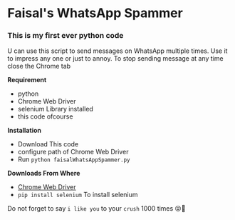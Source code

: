 # Faisal's WhatsApp Spammer
### This is my first ever python code

U can use this script to send messages on WhatsApp multiple times.
Use it to impress any one or just to annoy.
To stop sending message at any time close the Chrome tab

**Requirement**
  * python
  * Chrome Web Driver
  * selenium Library installed
  * this code ofcourse

**Installation**
  * Download This code
  * configure path of Chrome Web Driver
  * Run `python faisalWhatsAppSpammer.py`

**Downloads From Where**
  * [Chrome Web Driver](https://sites.google.com/a/chromium.org/chromedriver/downloads)
  * `pip install selenium` To install selenium

Do not forget to say `i like you` to your `crush` 1000 times 😝🤣
